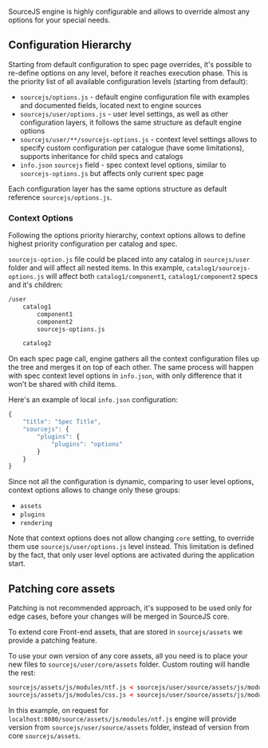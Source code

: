 SourceJS engine is highly configurable and allows to override almost any options for your special needs.

## Configuration Hierarchy

Starting from default configuration to spec page overrides, it's possible to re-define options on any level, before it reaches execution phase. This is the priority list of all available configuration levels (starting from default):

* `sourcejs/options.js` - default engine configuration file with examples and documented fields, located next to engine sources
* `sourcejs/user/options.js` - user level settings, as well as other configuration layers, it follows the same structure as default engine options
* `sourcejs/user/**/sourcejs-options.js` - context level settings allows to specify custom configuration per catalogue (have some limitations), supports inheritance for child specs and catalogs
* `info.json` `sourcejs` field - spec context level options, similar to `sourcejs-options.js` but affects only current spec page

Each configuration layer has the same options structure as default reference `sourcejs/options.js`.

### Context Options

Following the options priority hierarchy, context options allows to define highest priority configuration per catalog and spec.

`sourcejs-option.js` file could be placed into any catalog in `sourcejs/user` folder and will affect all nested items. In this example, `catalog1/sourcejs-options.js` will affect both `catalog1/component1`, `catalog1/component2` specs and it's children:

```html
/user
    catalog1
        component1
        component2
        sourcejs-options.js

    catalog2
```

On each spec page call, engine gathers all the context configuration files up the tree and merges it on top of each other. The same process will happen with spec context level options in `info.json`, with only difference that it won't be shared with child items.

Here's an example of local `info.json` configuration:

```js
{
    "title": "Spec Title",
    "sourcejs": {
        "plugins": {
            "plugins": "options"
        }
    }
}
```

Since not all the configuration is dynamic, comparing to user level options, context options allows to change only these groups:

* `assets`
* `plugins`
* `rendering`

Note that context options does not allow changing `core` setting, to override them use `sourcejs/user/options.js` level instead. This limitation is defined by the fact, that only user level options are activated during the application start.

## Patching core assets

<div class="source_warn">
    Patching is not recommended approach, it's supposed to be used only for edge cases, before your changes will be merged in SourceJS core.
</div>

To extend core Front-end assets, that are stored in `sourcejs/assets` we provide a patching feature.

To use your own version of any core assets, all you need is to place your new files to `sourcejs/user/core/assets` folder. Custom routing will handle the rest:

```html
sourcejs/assets/js/modules/ntf.js < sourcejs/user/source/assets/js/modules/ntf.js
sourcejs/assets/js/modules/css.js < sourcejs/user/source/assets/js/modules/css.js
```

In this example, on request for `localhost:8080/source/assets/js/modules/ntf.js` engine will provide version from `sourcejs/user/source/assets` folder, instead of version from core `sourcejs/assets`.